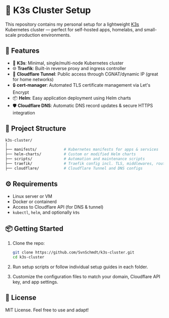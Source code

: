 # 🧩 K3s Cluster Setup

This repository contains my personal setup for a lightweight [K3s](https://k3s.io/) Kubernetes cluster — perfect for self-hosted apps, homelabs, and small-scale production environments.

## 🚀 Features

- 🐳 **K3s**: Minimal, single/multi-node Kubernetes cluster
- 🌐 **Traefik**: Built-in reverse proxy and ingress controller
- 🔐 **Cloudflare Tunnel**: Public access through CGNAT/dynamic IP (great for home networks)
- 🔒 **cert-manager**: Automated TLS certificate management via Let's Encrypt
- 📦 **Helm**: Easy application deployment using Helm charts
- 🛡️ **Cloudflare DNS**: Automatic DNS record updates & secure HTTPS integration

## 📁 Project Structure

```bash
k3s-cluster/
│
├── manifests/            # Kubernetes manifests for apps & services
├── helm-charts/          # Custom or modified Helm charts
├── scripts/              # Automation and maintenance scripts
├── traefik/              # Traefik config incl. TLS, middlewares, routers
├── cloudflare/           # Cloudflare Tunnel and DNS configs
```

## ⚙️ Requirements

- Linux server or VM
- Docker or containerd
- Access to Cloudflare API (for DNS & tunnel)
- `kubectl`, `helm`, and optionally `k9s`

## 📦 Getting Started

1. Clone the repo:
   ```bash
   git clone https://github.com/SvnSchmdt/k3s-cluster.git
   cd k3s-cluster
   ```

2. Run setup scripts or follow individual setup guides in each folder.

3. Customize the configuration files to match your domain, Cloudflare API key, and app settings.

## 📄 License

MIT License. Feel free to use and adapt!
